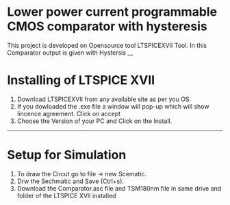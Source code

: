 # Lower power current programmable CMOS comparator with hysteresis
This project is developed on Opensource tool LTSPICEXVII Tool. In this Comparator output is given with Hystersis
__
# Installing of LTSPICE XVII
1. Download LTSPICEXVII from any available site as per you OS.
2. If you dowloaded the .exe  file a window will pop-up which will show lincence agreement. Click on accept 
3. Choose the Version of your PC and Click on the Install.
___
# Setup for Simulation
1. To draw the Circut go to file -> new Scematic.
2. Drw the Sechmatic and Save (Ctrl+s).
3. Download the Comparator.asc file and TSM180nm file in same drive and folder of the LTSPICE XVII installed
